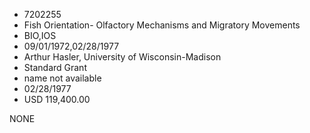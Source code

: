 * 7202255
* Fish Orientation- Olfactory Mechanisms and Migratory        Movements
* BIO,IOS
* 09/01/1972,02/28/1977
* Arthur Hasler, University of Wisconsin-Madison
* Standard Grant
*   name not available
* 02/28/1977
* USD 119,400.00

NONE